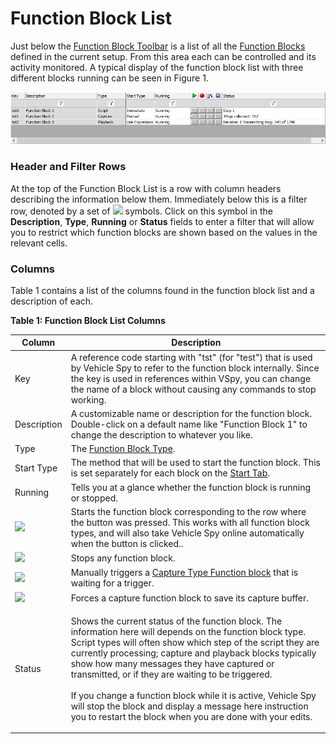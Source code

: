 # Function Block List

Just below the [Function Block Toolbar](function-blocks-toolbar.md) is a list of all the [Function Blocks](./) defined in the current setup. From this area each can be controlled and its activity monitored. A typical display of the function block list with three different blocks running can be seen in Figure 1.

![Figure 1: Function Block List with three function blocks active.](../../../.gitbook/assets/function_block_list.gif)

### Header and Filter Rows

At the top of the Function Block List is a row with column headers describing the information below them. Immediately below this is a filter row, denoted by a set of ![](https://cdn.intrepidcs.net/support/VehicleSpy/assets/function_block_list_filter.gif) symbols. Click on this symbol in the **Description**, **Type**, **Running** or **Status** fields to enter a filter that will allow you to restrict which function blocks are shown based on the values in the relevant cells.

### Columns

Table 1 contains a list of the columns found in the function block list and a description of each.

**Table 1: Function Block List Columns**

| Column                                                                                    | Description                                                                                                                                                                                                                                                                                                                                                                                                                                                                                                                                    |
| ----------------------------------------------------------------------------------------- | ---------------------------------------------------------------------------------------------------------------------------------------------------------------------------------------------------------------------------------------------------------------------------------------------------------------------------------------------------------------------------------------------------------------------------------------------------------------------------------------------------------------------------------------------- |
| Key                                                                                       | A reference code starting with "tst" (for "test") that is used by Vehicle Spy to refer to the function block internally. Since the key is used in references within VSpy, you can change the name of a block without causing any commands to stop working.                                                                                                                                                                                                                                                                                     |
| Description                                                                               | A customizable name or description for the function block. Double-click on a default name like "Function Block 1" to change the description to whatever you like.                                                                                                                                                                                                                                                                                                                                                                              |
| Type                                                                                      | The [Function Block Type](function-blocks-types/).                                                                                                                                                                                                                                                                                                                                                                                                                                                                                             |
| Start Type                                                                                | The method that will be used to start the function block. This is set separately for each block on the [Start Tab](function-block-start-tab.md).                                                                                                                                                                                                                                                                                                                                                                                               |
| Running                                                                                   | Tells you at a glance whether the function block is running or stopped.                                                                                                                                                                                                                                                                                                                                                                                                                                                                        |
| ![](https://cdn.intrepidcs.net/support/VehicleSpy/assets/function_block_list_play.gif)    | Starts the function block corresponding to the row where the button was pressed. This works with all function block types, and will also take Vehicle Spy online automatically when the button is clicked..                                                                                                                                                                                                                                                                                                                                    |
| ![](https://cdn.intrepidcs.net/support/VehicleSpy/assets/function_block_list_stop.gif)    | Stops any function block.                                                                                                                                                                                                                                                                                                                                                                                                                                                                                                                      |
| ![](https://cdn.intrepidcs.net/support/VehicleSpy/assets/function_block_list_trigger.gif) | Manually triggers a [Capture Type Function block](function-blocks-types/capture-type-function-block/) that is waiting for a trigger.                                                                                                                                                                                                                                                                                                                                                                                                           |
| ![](https://cdn.intrepidcs.net/support/VehicleSpy/assets/function_block_list_save.gif)    | Forces a capture function block to save its capture buffer.                                                                                                                                                                                                                                                                                                                                                                                                                                                                                    |
| Status                                                                                    | <p>Shows the current status of the function block. The information here will depends on the function block type. Script types will often show which step of the script they are currently processing; capture and playback blocks typically show how many messages they have captured or transmitted, or if they are waiting to be triggered.<br><br>If you change a function block while it is active, Vehicle Spy will stop the block and display a message here instruction you to restart the block when you are done with your edits.</p> |
